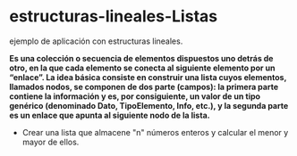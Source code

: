 # estructuras-lineales-Listas
ejemplo de aplicación con estructuras lineales.

**Es una colección o secuencia de elementos dispuestos uno detrás de otro, en la que cada elemento se conecta al siguiente elemento por un “enlace”. La idea básica
consiste en construir una lista cuyos elementos, llamados nodos, se componen de dos parte (campos): la primera parte contiene la información y es, por consiguiente, un valor de un tipo genérico (denominado Dato, TipoElemento, Info, etc.), y la segunda parte es un enlace que apunta al siguiente nodo de la lista.**

 + Crear una lista que almacene "n" números enteros  y calcular el menor y mayor  de ellos.
 
 
